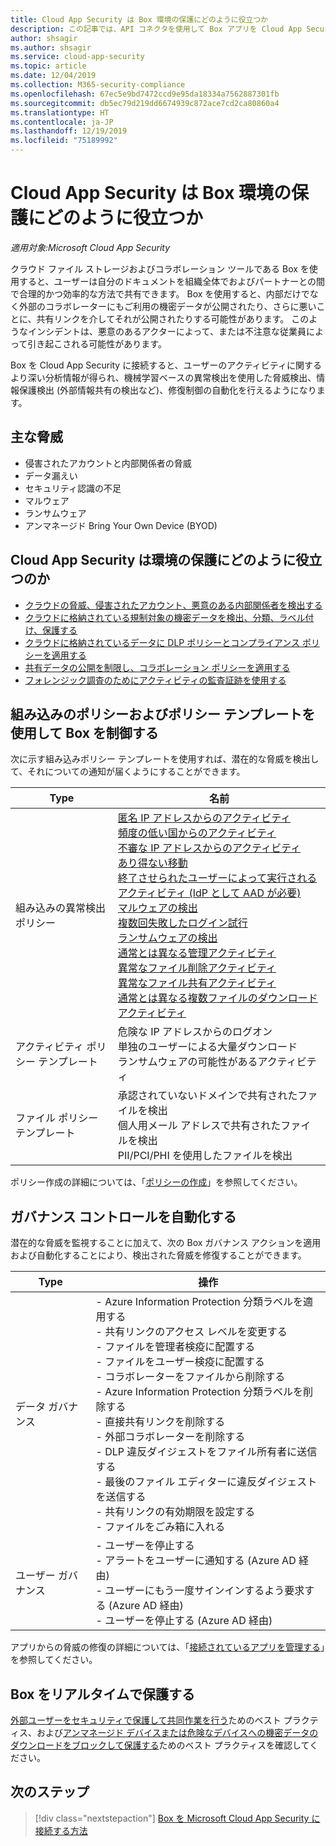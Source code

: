 ```yaml
---
title: Cloud App Security は Box 環境の保護にどのように役立つか
description: この記事では、API コネクタを使用して Box アプリを Cloud App Security に接続することで使用状況を可視化して制御することの利点について説明します。
author: shsagir
ms.author: shsagir
ms.service: cloud-app-security
ms.topic: article
ms.date: 12/04/2019
ms.collection: M365-security-compliance
ms.openlocfilehash: 67ec5e9bd7472ccd9e95da18334a7562887301fb
ms.sourcegitcommit: db5ec79d219dd6674939c872ace7cd2ca80860a4
ms.translationtype: HT
ms.contentlocale: ja-JP
ms.lasthandoff: 12/19/2019
ms.locfileid: "75189992"
---
```

# <a name="how-cloud-app-security-helps-protect-your-box-environment"></a>Cloud App Security は Box 環境の保護にどのように役立つか

*適用対象:Microsoft Cloud App Security*

クラウド ファイル ストレージおよびコラボレーション ツールである Box を使用すると、ユーザーは自分のドキュメントを組織全体でおよびパートナーとの間で合理的かつ効率的な方法で共有できます。 Box を使用すると、内部だけでなく外部のコラボレーターにもご利用の機密データが公開されたり、さらに悪いことに、共有リンクを介してそれが公開されたりする可能性があります。 このようなインシデントは、悪意のあるアクターによって、または不注意な従業員によって引き起こされる可能性があります。

Box を Cloud App Security に接続すると、ユーザーのアクティビティに関するより深い分析情報が得られ、機械学習ベースの異常検出を使用した脅威検出、情報保護検出 (外部情報共有の検出など)、修復制御の自動化を行えるようになります。

## <a name="main-threats"></a>主な脅威

- 侵害されたアカウントと内部関係者の脅威
- データ漏えい
- セキュリティ認識の不足
- マルウェア
- ランサムウェア
- アンマネージド Bring Your Own Device (BYOD)

## <a name="how-cloud-app-security-helps-to-protect-your-environment"></a>Cloud App Security は環境の保護にどのように役立つのか

- [クラウドの脅威、侵害されたアカウント、悪意のある内部関係者を検出する](best-practices.md#detect-cloud-threats-compromised-accounts-malicious-insiders-and-ransomware)
- [クラウドに格納されている規制対象の機密データを検出、分類、ラベル付け、保護する](best-practices.md#discover-classify-label-and-protect-regulated-and-sensitive-data-stored-in-the-cloud)
- [クラウドに格納されているデータに DLP ポリシーとコンプライアンス ポリシーを適用する](best-practices.md#enforce-dlp-and-compliance-policies-for-data-stored-in-the-cloud)
- [共有データの公開を制限し、コラボレーション ポリシーを適用する](best-practices.md#limit-exposure-of-shared-data-and-enforce-collaboration-policies)
- [フォレンジック調査のためにアクティビティの監査証跡を使用する](best-practices.md#use-the-audit-trail-of-activities-for-forensic-investigations)

## <a name="control-box-with-built-in-policies-and-policy-templates"></a>組み込みのポリシーおよびポリシー テンプレートを使用して Box を制御する

次に示す組み込みポリシー テンプレートを使用すれば、潜在的な脅威を検出して、それについての通知が届くようにすることができます。

| Type | 名前 |
| ---- | ---- |
| 組み込みの異常検出ポリシー | [匿名 IP アドレスからのアクティビティ](anomaly-detection-policy.md#activity-from-anonymous-ip-addresses)<br />[頻度の低い国からのアクティビティ](anomaly-detection-policy.md#activity-from-infrequent-country)<br />[不審な IP アドレスからのアクティビティ](anomaly-detection-policy.md#activity-from-suspicious-ip-addresses)<br />[あり得ない移動](anomaly-detection-policy.md#impossible-travel)<br />[終了させられたユーザーによって実行されるアクティビティ (IdP として AAD が必要)](anomaly-detection-policy.md#activity-performed-by-terminated-user)<br />[マルウェアの検出](anomaly-detection-policy.md#malware-detection)<br />[複数回失敗したログイン試行](anomaly-detection-policy.md#multiple-failed-login-attempts)<br />[ランサムウェアの検出](anomaly-detection-policy.md#ransomware-activity)<br />[通常とは異なる管理アクティビティ](anomaly-detection-policy.md#unusual-activities-by-user)<br />[異常なファイル削除アクティビティ](anomaly-detection-policy.md#unusual-activities-by-user)<br />[異常なファイル共有アクティビティ](anomaly-detection-policy.md#unusual-activities-by-user)<br />[通常とは異なる複数ファイルのダウンロード アクティビティ](anomaly-detection-policy.md#unusual-activities-by-user) |
| アクティビティ ポリシー テンプレート | 危険な IP アドレスからのログオン<br />単独のユーザーによる大量ダウンロード<br />ランサムウェアの可能性があるアクティビティ |
| ファイル ポリシー テンプレート | 承認されていないドメインで共有されたファイルを検出<br />個人用メール アドレスで共有されたファイルを検出<br />PII/PCI/PHI を使用したファイルを検出 |

ポリシー作成の詳細については、「[ポリシーの作成](control-cloud-apps-with-policies.md#create-a-policy)」を参照してください。

## <a name="automate-governance-controls"></a>ガバナンス コントロールを自動化する

潜在的な脅威を監視することに加えて、次の Box ガバナンス アクションを適用および自動化することにより、検出された脅威を修復することができます。

| Type | 操作 |
| ---- | ---- |
| データ ガバナンス | - Azure Information Protection 分類ラベルを適用する<br />- 共有リンクのアクセス レベルを変更する<br />- ファイルを管理者検疫に配置する<br />- ファイルをユーザー検疫に配置する<br />- コラボレーターをファイルから削除する<br />- Azure Information Protection 分類ラベルを削除する<br />- 直接共有リンクを削除する<br />- 外部コラボレーターを削除する<br />- DLP 違反ダイジェストをファイル所有者に送信する<br />- 最後のファイル エディターに違反ダイジェストを送信する<br />- 共有リンクの有効期限を設定する<br /> - ファイルをごみ箱に入れる |
| ユーザー ガバナンス | - ユーザーを停止する<br />- アラートをユーザーに通知する (Azure AD 経由)<br />- ユーザーにもう一度サインインするよう要求する (Azure AD 経由)<br />- ユーザーを停止する (Azure AD 経由) |

アプリからの脅威の修復の詳細については、「[接続されているアプリを管理する](governance-actions.md)」を参照してください。

## <a name="protect-box-in-real-time"></a>Box をリアルタイムで保護する

[外部ユーザーをセキュリティで保護して共同作業を行う](best-practices.md#secure-collaboration-with-external-users-by-enforcing-real-time-session-controls)ためのベスト プラクティス、および[アンマネージド デバイスまたは危険なデバイスへの機密データのダウンロードをブロックして保護する](best-practices.md#block-and-protect-download-of-sensitive-data-to-unmanaged-or-risky-devices)ためのベスト プラクティスを確認してください。

## <a name="next-steps"></a>次のステップ

> [!div class="nextstepaction"]
> [Box を Microsoft Cloud App Security に接続する方法](connect-box-to-microsoft-cloud-app-security.md)
